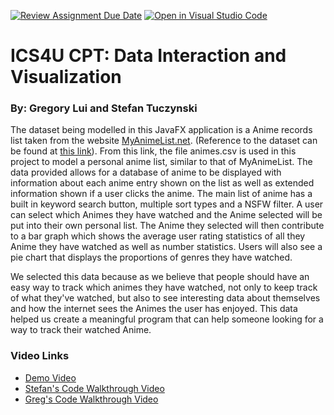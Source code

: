 [![Review Assignment Due Date](https://classroom.github.com/assets/deadline-readme-button-24ddc0f5d75046c5622901739e7c5dd533143b0c8e959d652212380cedb1ea36.svg)](https://classroom.github.com/a/Ax1-Mcw2)
[![Open in Visual Studio Code](https://classroom.github.com/assets/open-in-vscode-718a45dd9cf7e7f842a935f5ebbe5719a5e09af4491e668f4dbf3b35d5cca122.svg)](https://classroom.github.com/online_ide?assignment_repo_id=11171844&assignment_repo_type=AssignmentRepo)
# ICS4U CPT: Data Interaction and Visualization

### By: Gregory Lui and Stefan Tuczynski

The dataset being modelled in this JavaFX application is a Anime records list taken from the website [MyAnimeList.net](https://myanimelist.net/). (Reference to the dataset can be found at [this link](https://www.kaggle.com/datasets/marlesson/myanimelist-dataset-animes-profiles-reviews)). From this link, the file animes.csv is used in this project to model a personal anime list, similar to that of MyAnimeList. The data provided allows for a database of anime to be displayed with information about each anime entry shown on the list as well as extended information shown if a user clicks the anime. The main list of anime has a built in keyword search button, multiple sort types and a NSFW filter. A user can select which Animes they have watched and the Anime selected will be put into their own personal list. The Anime they selected will then contribute to a bar graph which shows the average user rating statistics of all they Anime they have watched as well as number statistics. Users will also see a pie chart that displays the proportions of genres they have watched.

We selected this data because as we believe that people should have an easy way to track which animes they have watched, not only to keep track of what they've watched, but also to see interesting data about themselves and how the internet sees the Animes the user has enjoyed. This data helped us create a meaningful program that can help someone looking for a way to track their watched Anime. 

### Video Links
* [Demo Video](https://drive.google.com/file/d/1oSvCrznMnH7Bve4UQPMshAmREmIQXtIn/view?usp=sharing)
* [Stefan's Code Walkthrough Video](https://drive.google.com/file/d/1cRFZRunT7clGMn7vZZPcGZixY5Cw1r-q/view?usp=sharing)
* [Greg's Code Walkthrough Video](https://drive.google.com/file/d/1KqRHXfQPDMXp0OP1mO2UZmM9jo4pFdki/view)